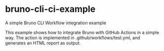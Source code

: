 # bruno-cli-ci-example
A simple Bruno CLI Workflow integration example

This example shows how to integrate Bruno with GitHub Actions in a simple way.
The action is implemented in .github/workflows/test.yml, and generates an HTML report as output.